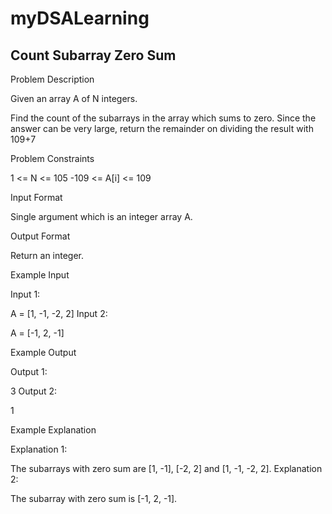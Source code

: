 # myDSALearning
##  Count Subarray Zero Sum

Problem Description

Given an array A of N integers.

Find the count of the subarrays in the array which sums to zero. Since the answer can be very large, return the remainder on dividing the result with 109+7


Problem Constraints

1 <= N <= 105
-109 <= A[i] <= 109


Input Format

Single argument which is an integer array A.


Output Format

Return an integer.


Example Input

Input 1:

 A = [1, -1, -2, 2]
Input 2:

 A = [-1, 2, -1]


Example Output

Output 1:

3
Output 2:

1


Example Explanation

Explanation 1:

 The subarrays with zero sum are [1, -1], [-2, 2] and [1, -1, -2, 2].
Explanation 2:

 The subarray with zero sum is [-1, 2, -1].